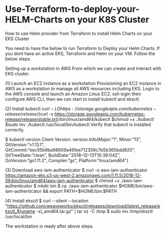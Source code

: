 # Use-Terraform-to-deploy-your-HELM-Charts on your K8S Cluster  
How to use Helm provider from Terraform to install Helm Charts on your EKS Cluster

You need to have the below to run Terraform to Deploy your Helm Charts. If you dont have an active EKS, Terraform and Helm on your VM. Follow the below steps. 

Setting up a workstation in AWS
From which we can create and interact with EKS cluster.

(1) Launch an EC2 instance as a workstation
Provisioning an EC2 instance in AWS as a workstation to manage all AWS resources including EKS.
Login to the AWS console and launch an Amazon Linux EC2, ssh login then configure AWS CLI, then we can start to install kubectl and eksctl.

(2) Install kubectl
$curl -LO https://storage.googleapis.com/kubernetes-release/release/$(curl -s https://storage.googleapis.com/kubernetes-release/release/stable.txt)/bin/linux/amd64/kubectl
$chmod +x ./kubectl
$sudo mv ./kubectl /usr/local/bin/kubectl
Verify that kubectl is installed correctly.

$ kubectl version
Client Version: version.Info{Major:”1", Minor:”13", GitVersion:”v1.13.1", GitCommit:”eec55b9ba98609a46fee712359c7b5b365bdd920", GitTreeState:”clean”, BuildDate:”2018–12–13T10:39:04Z”, GoVersion:”go1.11.2", Compiler:”gc”, Platform:”linux/amd64"}

(3) Download aws-iam-authenticator
$ curl -o aws-iam-authenticator https://amazon-eks.s3-us-west-2.amazonaws.com/1.11.5/2018-12-06/bin/linux/amd64/aws-iam-authenticator
$ chmod +x ./aws-iam-authenticator
$ mkdir bin
$ cp ./aws-iam-authenticator $HOME/bin/aws-iam-authenticator && export PATH=$HOME/bin:$PATH

(4) Install eksctl
$ curl --silent --location "https://github.com/weaveworks/eksctl/releases/download/latest_release/eksctl_$(uname -s)_amd64.tar.gz" | tar xz -C /tmp
$ sudo mv /tmp/eksctl /usr/local/bin

The workstation is ready after above steps.
